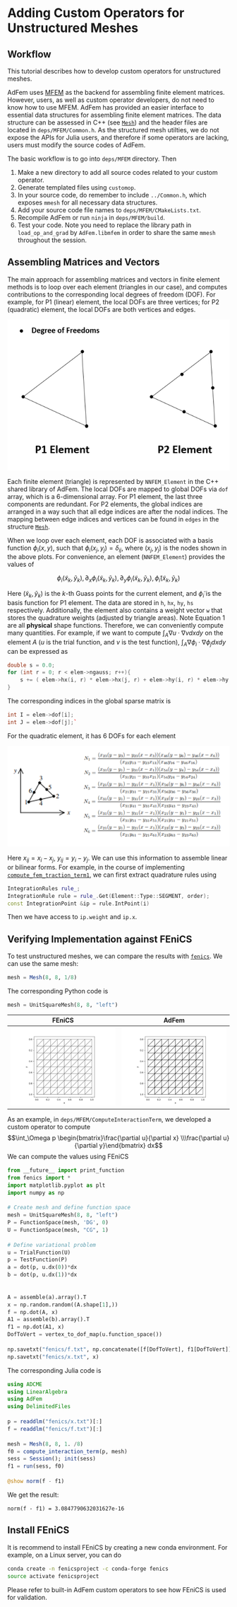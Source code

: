 # Adding Custom Operators for Unstructured Meshes

## Workflow
This tutorial describes how to develop custom operators for unstructured meshes. 

AdFem uses [MFEM](https://mfem.org/) as the backend for assembling finite element matrices. However, users, as well as custom operator developers, do not need to know how to use MFEM. AdFem has provided an easier interface to essential data structures for assembling finite element matrices. The data structure can be assessed in C++ (see [`Mesh`](@ref)) and the header files are located in `deps/MFEM/Common.h`. As the structured mesh utilties, we do not expose the APIs for Julia users, and therefore if some operators are lacking, users must modify the source codes of AdFem. 

The basic workflow is to go into `deps/MFEM` directory. Then 

1. Make a new directory to add all source codes related to your custom operator.
2. Generate templated files using `customop`. 
3. In your source code, do remember to include `../Common.h`, which exposes `mmesh` for all necessary data structures. 
4. Add your source code file names to `deps/MFEM/CMakeLists.txt`.
5. Recompile AdFem or run `ninja` in `deps/MFEM/build`. 
6. Test your code. Note you need to replace the library path in `load_op_and_grad` by `AdFem.libmfem` in order to share the same `mmesh` throughout the session. 

## Assembling Matrices and Vectors

The main approach for assembling matrices and vectors in finite element methods is to loop over each element (triangles in our case), and computes contributions to the corresponding local degrees of freedom (DOF). For example, for P1 (linear) element, the local DOFs are three vertices; for P2 (quadratic) element, the local DOFs are both vertices and edges. 

![](https://raw.githubusercontent.com/ADCMEMarket/ADCMEImages/master/AdFem/mfem/dof.png)

Each finite element (triangle) is represented by `NNFEM_Element` in the C++ shared library of AdFem. The local DOFs are mapped to global DOFs via `dof` array, which is a 6-dimensional array. For P1 element, the last three components are redundant. For P2 elements, the global indices are arranged in a way such that all edge indices are after the nodal indices. The mapping between edge indices and vertices can be found in `edges` in the structure [`Mesh`](@ref). 

When we loop over each element, each DOF is associated with a basis function $\phi_i(x, y)$, such that $\phi_i(x_j, y_j) = \delta_{ij}$, where $(x_j, y_j)$ is the nodes shown in the above plots. For convenience, an element (`NNFEM_Element`) provides the values of 

$$\phi_i(\tilde x_k, \tilde y_k), \partial_x \phi_i(\tilde x_k, \tilde y_k), \partial_y \phi_i(\tilde x_k, \tilde y_k), \tilde\phi_i(\tilde x_k, \tilde y_k) \tag{1}$$

Here $(\tilde x_k, \tilde y_k)$ is the $k$-th Guass points for the current element, and $\tilde \phi_i$ is the basis function for P1 element. The data are stored in `h`, `hx`, `hy`, `hs` respectively. Additionally, the element also contains a weight vector `w` that stores the quadrature weights (adjusted by triangle areas). Note Equation 1 are all **physical** shape functions. Therefore, we can conveniently compute many quantities. For example, if we want to compute $\int_A \nabla u \cdot \nabla v dx dy$ on the element $A$ ($u$ is the trial function, and $v$ is the test function), $\int_A \nabla \phi_i \cdot \nabla \phi_j dxdy$ can be expressed as 
```c++
double s = 0.0;
for (int r = 0; r < elem->ngauss; r++){
    s += ( elem->hx(i, r) * elem->hx(j, r) + elem->hy(i, r) * elem->hy(j, r)) * elem->w(r);
}
```

The corresponding indices in the global sparse matrix is 
```c++
int I = elem->dof[i];
int J = elem->dof[j];`
```

For the quadratic element, it has 6 DOFs for each element

![](https://raw.githubusercontent.com/ADCMEMarket/ADCMEImages/master/AdFem/quadraticelem.png)

Here $x_{ij} = x_i - x_j$, $y_{ij} = y_i - y_j$. We can use this information to assemble linear or bilinear forms. For example, in the course of implementing [`compute_fem_traction_term1`](@ref), we can first extract quadrature rules using 

```c++
IntegrationRules rule_;
IntegrationRule rule = rule_.Get(Element::Type::SEGMENT, order);
const IntegrationPoint &ip = rule.IntPoint(i)
```

Then we have access to `ip.weight` and `ip.x`. 


## Verifying Implementation against FEniCS
To test unstructured meshes, we can compare the results with [`fenics`](https://fenicsproject.org/). We can use the same mesh:
```julia
mesh = Mesh(8, 8, 1/8)
```
The corresponding Python code is
```python
mesh = UnitSquareMesh(8, 8, "left")
```

| FEniCS | AdFem |
|----------------|--------------|
|   ![](https://raw.githubusercontent.com/ADCMEMarket/ADCMEImages/master/AdFem/mfem/mesh_fenics.png)            |      ![](https://raw.githubusercontent.com/ADCMEMarket/ADCMEImages/master/AdFem/mfem/mesh_mfem.png)        |

As an example, in `deps/MFEM/ComputeInteractionTerm`, we developed a custom operator to compute
$$\int_\Omega p \begin{bmatrix}\frac{\partial u}{\partial x} \\\frac{\partial u}{\partial y}\end{bmatrix} dx$$
We can compute the values using FEniCS
```python
from __future__ import print_function
from fenics import *
import matplotlib.pyplot as plt
import numpy as np 

# Create mesh and define function space
mesh = UnitSquareMesh(8, 8, "left")
P = FunctionSpace(mesh, 'DG', 0)
U = FunctionSpace(mesh, "CG", 1)

# Define variational problem
u = TrialFunction(U)
p = TestFunction(P)
a = dot(p, u.dx(0))*dx
b = dot(p, u.dx(1))*dx


A = assemble(a).array().T
x = np.random.random((A.shape[1],))
f = np.dot(A, x)
A1 = assemble(b).array().T
f1 = np.dot(A1, x)
DofToVert = vertex_to_dof_map(u.function_space())

np.savetxt("fenics/f.txt", np.concatenate([f[DofToVert], f1[DofToVert]]))
np.savetxt("fenics/x.txt", x)
```

The corresponding Julia code is 
```julia
using ADCME
using LinearAlgebra
using AdFem
using DelimitedFiles

p = readdlm("fenics/x.txt")[:]
f = readdlm("fenics/f.txt")[:]

mesh = Mesh(8, 8, 1. /8)
f0 = compute_interaction_term(p, mesh)
sess = Session(); init(sess)
f1 = run(sess, f0)

@show norm(f - f1)
```

We get the result:
```
norm(f - f1) = 3.0847790632031627e-16
```


## Install FEniCS
It is recommend to install FEniCS by creating a new conda environment. For example, on a Linux server, you can do 
```bash
conda create -n fenicsproject -c conda-forge fenics
source activate fenicsproject
```

Please refer to built-in AdFem custom operators to see how FEniCS is used for validation. 